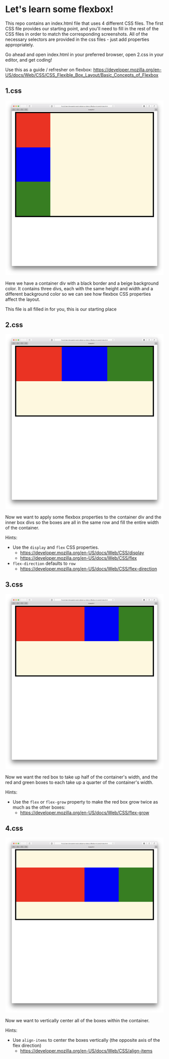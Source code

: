 # Let's learn some flexbox!

This repo contains an index.html file that uses 4 different CSS files. The first
CSS file provides our starting point, and you'll need to fill in the rest of the
CSS files in order to match the corresponding screenshots. All of the necessary
selectors are provided in the css files - just add properties appropriately.

Go ahead and open index.html in your preferred browser, open 2.css in your
editor, and get coding!

Use this as a guide / refresher on flexbox:
https://developer.mozilla.org/en-US/docs/Web/CSS/CSS_Flexible_Box_Layout/Basic_Concepts_of_Flexbox

## 1.css

![1.css](1.png)

Here we have a container div with a black border and a beige background color.
It contains three divs, each with the same height and width and a different
background color so we can see how flexbox CSS properties affect the layout.

This file is all filled in for you, this is our starting place

## 2.css

![2.css](2.png)

Now we want to apply some flexbox properties to the container div and the inner
box divs so the boxes are all in the same row and fill the entire width of the
container.

Hints:
- Use the `display` and `flex` CSS properties.
  - https://developer.mozilla.org/en-US/docs/Web/CSS/display
  - https://developer.mozilla.org/en-US/docs/Web/CSS/flex
- `flex-direction` defaults to `row`
  - https://developer.mozilla.org/en-US/docs/Web/CSS/flex-direction

## 3.css

![3.css](3.png)

Now we want the red box to take up half of the container's width, and the red
and green boxes to each take up a quarter of the container's width.

Hints:
- Use the `flex` or `flex-grow` property to make the red box grow twice as much
  as the other boxes:
  - https://developer.mozilla.org/en-US/docs/Web/CSS/flex-grow

## 4.css

![4.css](4.png)

Now we want to vertically center all of the boxes within the container.

Hints:
- Use `align-items` to center the boxes vertically (the opposite axis of the flex
  direction)
  - https://developer.mozilla.org/en-US/docs/Web/CSS/align-items
